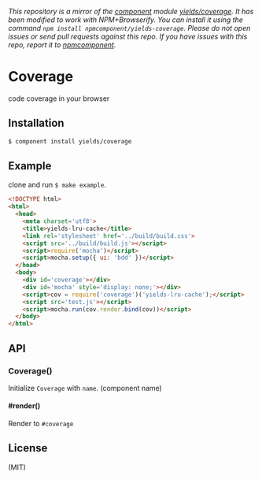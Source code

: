 *This repository is a mirror of the [component](http://component.io) module [yields/coverage](http://github.com/yields/coverage). It has been modified to work with NPM+Browserify. You can install it using the command `npm install npmcomponent/yields-coverage`. Please do not open issues or send pull requests against this repo. If you have issues with this repo, report it to [npmcomponent](https://github.com/airportyh/npmcomponent).*

# Coverage

  code coverage in your browser

## Installation

```bash
$ component install yields/coverage
```

## Example

clone and run `$ make example`.

```html
<!DOCTYPE html>
<html>
  <head>
    <meta charset='utf8'>
    <title>yields-lru-cache</title>
    <link rel='stylesheet' href='../build/build.css'>
    <script src='../build/build.js'></script>
    <script>require('mocha')</script>
    <script>mocha.setup({ ui: 'bdd' })</script>
  </head>
  <body>
    <div id='coverage'></div>
    <div id='mocha' style='display: none;'></div>
    <script>cov = require('coverage')('yields-lru-cache');</script>
    <script src='test.js'></script>
    <script>mocha.run(cov.render.bind(cov))</script>
  </body>
</html>
```

## API

### Coverage()

  Initialize `Coverage` with `name`. (component name)

#### #render()

  Render to `#coverage`

## License

(MIT)
